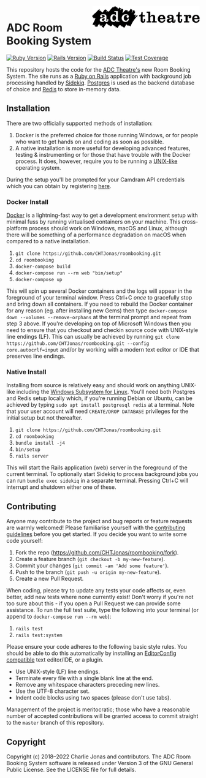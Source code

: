 <img width="280" align="right" src="https://raw.githubusercontent.com/CHTJonas/roombooking/master/public/logo-long-black.svg?sanitize=true">

# ADC Room Booking System

[![Ruby Version](https://img.shields.io/badge/Ruby-v2.7.3-brightgreen.svg)](https://www.ruby-lang.org/en/)
[![Rails Version](https://img.shields.io/badge/Rails-v6.1.4-brightgreen.svg)](http://rubyonrails.org/)
[![Build Status](https://github.com/CHTJonas/roombooking/workflows/CI%20CD/badge.svg)](https://github.com/CHTJonas/roombooking/actions?query=workflow%3A%22CI+CD%22)
[![Test Coverage](https://codecov.io/gh/CHTJonas/roombooking/branch/master/graph/badge.svg)](https://codecov.io/gh/CHTJonas/roombooking)

This repository hosts the code for the [ADC Theatre's](https://www.adctheatre.com) new Room Booking System.
The site runs as a [Ruby on Rails](https://rubyonrails.org/) application with background job processing handled by [Sidekiq](https://sidekiq.org/).
[Postgres](https://www.postgresql.org/) is used as the backend database of choice and [Redis](https://redis.io/) to store in-memory data.

## Installation
There are two officially supported methods of installation:

1. Docker is the preferred choice for those running Windows, or for people who want to get hands on and coding as soon as possible.
2. A native installation is more useful for developing advanced features, testing & instrumenting or for those that have trouble with the Docker process. It does, however, require you to be running a [UNIX-like](https://en.wikipedia.org/wiki/Unix-like) operating system.

During the setup you'll be prompted for your Camdram API credentials which you can obtain by registering [here](https://www.camdram.net/api/apps/new).

### Docker Install
[Docker](https://www.docker.com/get-started) is a lightning-fast way to get a development environment setup with minimal fuss by running virtualised containers on your machine.
This cross-platform process should work on Windows, macOS and Linux, although there will be something of a performance degradation on macOS when compared to a native installation.

1. `git clone https://github.com/CHTJonas/roombooking.git`
2. `cd roombooking`
3. `docker-compose build`
4. `docker-compose run --rm web "bin/setup"`
5. `docker-compose up`

This will spin up several Docker containers and the logs will appear in the foreground of your terminal window.
Press Ctrl+C *once* to gracefully stop and bring down all containers.
If you need to rebuild the Docker container for any reason (eg. after installing new Gems) then type `docker-compose down --volumes --remove-orphans` at the terminal prompt and repeat from step 3 above.
If you're developing on top of Microsoft Windows then you need to ensure that you checkout and checkin source code with UNIX-style line endings (LF).
This can usually be achieved by running `git clone https://github.com/CHTJonas/roombooking.git --config core.autocrlf=input` and/or by working with a modern text editor or IDE that preserves line endings.

### Native Install
Installing from source is relatively easy and should work on anything UNIX-like including the [Windows Subsystem for Linux](https://docs.microsoft.com/en-us/windows/wsl/install-win10).
You'll need both Postgres and Redis setup locally which, if you're running Debian or Ubuntu, can be achieved by typing `sudo apt install postgresql redis` at a terminal.
Note that your user account will need `CREATE/DROP DATABASE` privileges for the initial setup but not thereafter.

1. `git clone https://github.com/CHTJonas/roombooking.git`
2. `cd roombooking`
3. `bundle install -j4`
4. `bin/setup`
5. `rails server`

This will start the Rails application (web) server in the foreground of the current terminal.
To optionally start Sidekiq to process background jobs you can run `bundle exec sidekiq` in a separate terminal.
Pressing Ctrl+C will interrupt and shutdown either one of these.

## Contributing
Anyone may contribute to the project and bug reports or feature requests are warmly welcomed!
Please familiarise yourself with the [contributing guidelines](https://github.com/CHTJonas/roombooking/blob/master/CONTRIBUTING.md) before you get started.
If you decide you want to write some code yourself:

1. Fork the repo (https://github.com/CHTJonas/roombooking/fork).
2. Create a feature branch (`git checkout -b my-new-feature`).
3. Commit your changes (`git commit -am 'Add some feature'`).
4. Push to the branch (`git push -u origin my-new-feature`).
5. Create a new Pull Request.

When coding, please try to update any tests your code affects or, even better, add new tests where none currently exist!
Don't worry if you're not too sure about this - if you open a Pull Request we can provide some assistance.
To run the full test suite, type the following into your terminal (or append to `docker-compose run --rm web`):

1. `rails test`
2. `rails test:system`

Please ensure your code adheres to the following basic style rules.
You should be able to do this automatically by installing an [EditorConfig compatible](https://editorconfig.org/#download) text editor/IDE, or a plugin.

* Use UNIX-style (LF) line endings.
* Terminate every file with a single blank line at the end.
* Remove any whitespace characters preceding new lines.
* Use the UTF-8 character set.
* Indent code blocks using two spaces (please don't use tabs).

Management of the project is meritocratic; those who have a reasonable number of accepted contributions will be granted access to commit straight to the `master` branch of this repository.

## Copyright
Copyright (c) 2018–2022 Charlie Jonas and contributors.
The ADC Room Booking System software is released under Version 3 of the GNU General Public License.
See the LICENSE file for full details.

